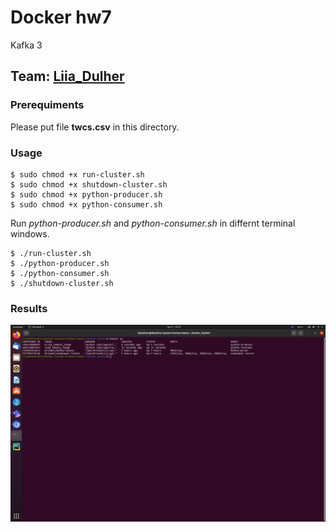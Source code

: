# Docker hw7
Kafka 3

## Team: [Liia_Dulher](https://github.com/LiiaDulher)

### Prerequiments
Please put file <b>twcs.csv</b> in this directory.

### Usage
````
$ sudo chmod +x run-cluster.sh
$ sudo chmod +x shutdown-cluster.sh
$ sudo chmod +x python-producer.sh
$ sudo chmod +x python-consumer.sh
````
Run <i>python-producer.sh</i> and <i>python-consumer.sh</i> in differnt terminal windows.
````
$ ./run-cluster.sh
$ ./python-producer.sh
$ ./python-consumer.sh
$ ./shutdown-cluster.sh
````

### Results
![docker ps](./results/docker_ps.png)
